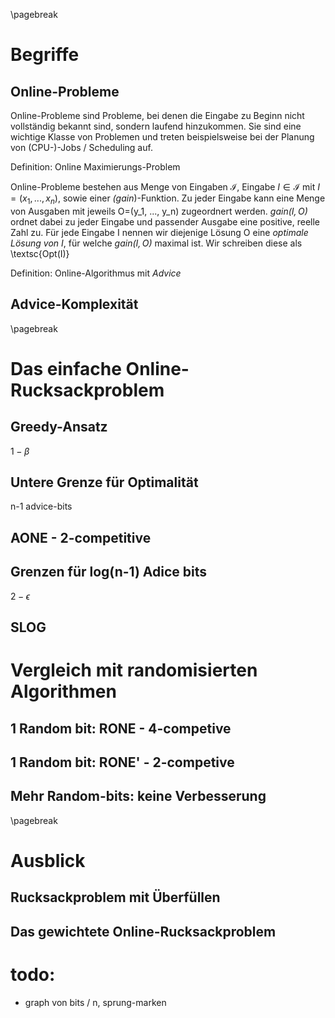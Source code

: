 
\pagebreak

# Begriffe


## Online-Probleme

Online-Probleme sind Probleme, bei denen die Eingabe zu Beginn nicht vollständig bekannt sind, sondern laufend hinzukommen. Sie sind eine wichtige Klasse von Problemen und treten beispielsweise bei der Planung von (CPU-)-Jobs / Scheduling auf.


Definition: Online Maximierungs-Problem

Online-Probleme bestehen aus Menge von Eingaben $\mathcal{I}$, Eingabe $\mathit{I} \in \mathcal{I}$ mit $\mathit{I} = (x_1, ..., x_n)$, sowie einer $\mathit(gain)$-Funktion. Zu jeder Eingabe kann eine Menge von Ausgaben mit jeweils O=(y_1, ..., y_n) zugeordnert werden. $\mathit{gain(I, O)}$ ordnet dabei zu jeder Eingabe und passender Ausgabe eine positive, reelle Zahl zu. Für jede Eingabe I nennen wir diejenige Lösung O eine *optimale Lösung von I*, für welche $\mathit{gain(I, O)}$ maximal ist. Wir schreiben diese als \textsc{Opt(I)}

Definition: Online-Algorithmus mit *Advice*


## Advice-Komplexität

\pagebreak



# Das einfache Online-Rucksackproblem

## Greedy-Ansatz

$1-\beta$

## Untere Grenze für Optimalität

n-1 advice-bits

## AONE - 2-competitive

## Grenzen für log(n-1) Adice bits

$2-\epsilon$

## SLOG

# Vergleich mit randomisierten Algorithmen

## 1 Random bit: RONE - 4-competive

## 1 Random bit: RONE' - 2-competive

## Mehr Random-bits: keine Verbesserung

\pagebreak

# Ausblick

## Rucksackproblem mit Überfüllen

## Das gewichtete Online-Rucksackproblem






# todo:

 - graph von bits / n, sprung-marken